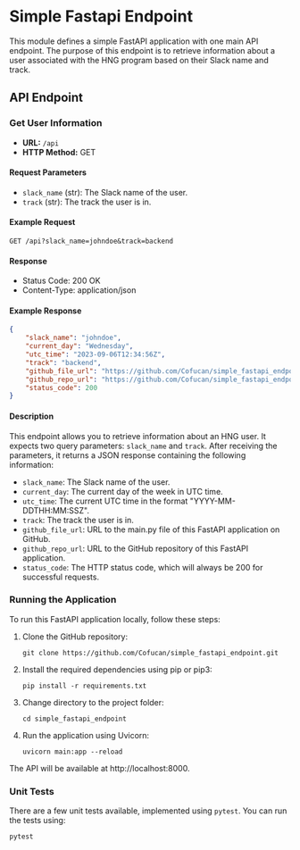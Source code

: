 # Simple Fastapi Endpoint

This module defines a simple FastAPI application with one main API endpoint. The purpose of this endpoint is to retrieve information about a user associated with the HNG program based on their Slack name and track.

## API Endpoint

### Get User Information

- **URL:** `/api`
- **HTTP Method:** GET

#### Request Parameters

- `slack_name` (str): The Slack name of the user.
- `track` (str): The track the user is in.

#### Example Request

```http
GET /api?slack_name=johndoe&track=backend
```

#### Response

- Status Code: 200 OK
- Content-Type: application/json

#### Example Response

```json
{
    "slack_name": "johndoe",
    "current_day": "Wednesday",
    "utc_time": "2023-09-06T12:34:56Z",
    "track": "backend",
    "github_file_url": "https://github.com/Cofucan/simple_fastapi_endpoint/blob/main/main.py",
    "github_repo_url": "https://github.com/Cofucan/simple_fastapi_endpoint",
    "status_code": 200
}
```

#### Description

This endpoint allows you to retrieve information about an HNG user.
It expects two query parameters: `slack_name` and `track`.
After receiving the parameters, it returns a JSON response containing the following information:

- `slack_name`: The Slack name of the user.
- `current_day`: The current day of the week in UTC time.
- `utc_time`: The current UTC time in the format "YYYY-MM-DDTHH:MM:SSZ".
- `track`: The track the user is in.
- `github_file_url`: URL to the main.py file of this FastAPI application on GitHub.
- `github_repo_url`: URL to the GitHub repository of this FastAPI application.
- `status_code`: The HTTP status code, which will always be 200 for successful requests.


### Running the Application

To run this FastAPI application locally, follow these steps:

1. Clone the GitHub repository:

    ```shell
    git clone https://github.com/Cofucan/simple_fastapi_endpoint.git
    ```

2. Install the required dependencies using pip or pip3:

    ```shell
    pip install -r requirements.txt
    ```

3. Change directory to the project folder:

    ```shell
    cd simple_fastapi_endpoint
    ```

4. Run the application using Uvicorn:

    ```shell
    uvicorn main:app --reload
    ```

The API will be available at http://localhost:8000.

### Unit Tests

There are a few unit tests available, implemented using `pytest`. You can run the tests using:

```python
pytest
```
